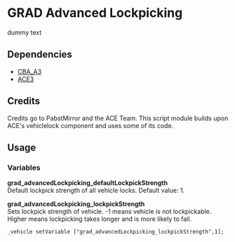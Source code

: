 # GRAD Advanced Lockpicking
dummy text

## Dependencies
* [CBA_A3](https://github.com/CBATeam/CBA_A3)
* [ACE3](https://github.com/acemod/ACE3)

## Credits
Credits go to PabstMirror and the ACE Team. This script module builds upon ACE's vehiclelock component and uses some of its code.

## Usage

### Variables

**grad_advancedLockpicking_defaultLockpickStrength**  
Default lockpick strength of all vehicle locks. Default value: 1.

**grad_advancedLockpicking_lockpickStrength**  
Sets lockpick strength of vehicle. -1 means vehicle is not lockpickable. Higher means lockpicking takes longer and is more likely to fail.

```sqf
_vehicle setVariable ["grad_advancedLockpicking_lockpickStrength",1];
```

